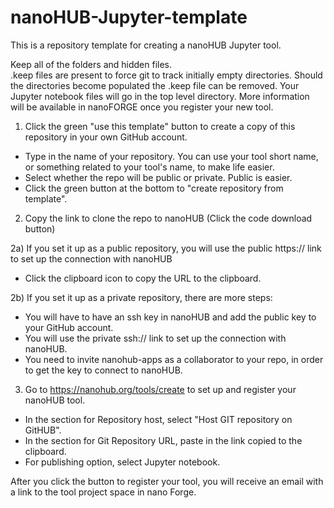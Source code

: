 # nanoHUB-Jupyter-template
This is a repository template for creating a nanoHUB Jupyter tool.

Keep all of the folders and hidden files.  
.keep files are present to force git to track initially empty directories.
Should the directories become populated the .keep file can be removed.
Your Jupyter notebook files will go in the top level directory.  More information will be available in nanoFORGE once you register your new tool.

1) Click the green "use this template" button to create a copy of this repository in your own GitHub account.
* Type in the name of your repository. You can use your tool short name, or something related to your tool's name, to make life easier.
* Select whether the repo will be public or private. Public is easier.
* Click the green button at the bottom to "create repository from template".

2) Copy the link to clone the repo to nanoHUB (Click the code download button)

2a) If you set it up as a public repository, you will use the public https:// link to set up the connection with nanoHUB
* Click the clipboard icon to copy the URL to the clipboard.

2b) If you set it up as a private repository, there are more steps:
* You will have to have an ssh key in nanoHUB and add the public key to your GitHub account.
* You will use the private ssh:// link to set up the connection with nanoHUB.
* You need to invite nanohub-apps as a collaborator to your repo, in order to get the key to connect to nanoHUB.

3) Go to https://nanohub.org/tools/create to set up and register your nanoHUB tool.
* In the section for Repository host, select "Host GIT repository on GitHUB".
* In the section for Git Repository URL, paste in the link copied to the clipboard.
* For publishing option, select Jupyter notebook.

After you click the button to register your tool, you will receive an email with a link to the tool project space in nano Forge.
